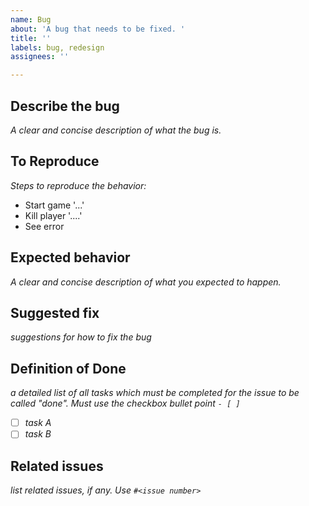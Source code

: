 ```yaml
---
name: Bug
about: 'A bug that needs to be fixed. '
title: ''
labels: bug, redesign
assignees: ''

---
```


## Describe the bug
*A clear and concise description of what the bug is.*

## To Reproduce
*Steps to reproduce the behavior:*
- Start game '...'
- Kill player '....'
- See error

## Expected behavior
*A clear and concise description of what you expected to happen.*

## Suggested fix
*suggestions for how to fix the bug*

## Definition of Done
*a detailed list of all tasks which must be completed for the issue to be called "done". Must use the checkbox bullet point `- [ ]`*
- [ ] *task A*
- [ ] *task B*

## Related issues
*list related issues, if any. Use `#<issue number>`*
